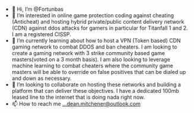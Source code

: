 - 👋 Hi, I’m @Fortunbas
- 👀 I’m interested in online game protection coding against cheating (Anticheat) and hosting hybrid private/public content delivery network (CDN) against ddos attacks for gamers in particular for Titanfall 1 and 2. I am a registered CISSP.
- 🌱 I’m currently learning about how to host a VPN (Token based) CDN gaming network to combat DDOS and ban cheaters. I am looking to create a gaming network with 3 strike community based game masters(voted on a 3 month basis). I am also looking to leverage machine learning to combat cheaters where the community game masters will be able to override on false positives that can be dialed up and down as necessary.
- 💞️ I’m looking to collaborate on hosting these networks and building a platform that can deliver these objectives. I have a dedicated 100mb leased line to the internet that is doing nada right now.
- 📫 How to reach me ...dean.mitchener@outlook.com

<!---
Fortunbas/Fortunbas is a ✨ special ✨ repository because its `README.md` (this file) appears on your GitHub profile.
You can click the Preview link to take a look at your changes.
--->

